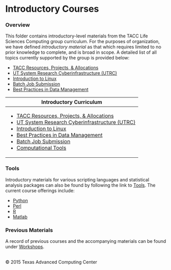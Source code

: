 # Introductory Courses

### Overview

This folder contains introductory-level materials from the TACC Life Sciences Computing group curriculum. For the purposes of organization, we have defined *introductory material* as that which requires limited to no prior knowledge to complete, and is broad in scope. A detailed list of all topics currently supported by the group is provided below:

* [TACC Resources, Projects, &amp; Allocations](https://github.com/TACC-LSC/TACC)
* [UT System Research Cyberinfrastructure \(UTRC\)](UTRC)
* [Introduction to Linux](https://github.com/TACC-LSC/IntroToLinux)
* [Batch Job Submission](JobSubmission)
* [Best Practices in Data Management](DataManagement)

| Introductory Curriculum |
| --- |
| <ul><li> [TACC Resources, Projects, &amp; Allocations](https://github.com/TACC-LSC/TACC) </li><li> [UT System Research Cyberinfrastructure \(UTRC\)](UTRC) </li><li> [Introduction to Linux](https://github.com/TACC-LSC/IntroToLinux) </li><li> [Best Practices in Data Management](DataManagement) </li><li> [Batch Job Submission](JobSubmission) </li><li> [Computational Tools](#Tools) </li></ul> |


<a name="Tools"></a>
### Tools

Introductory materials for various scripting languages and statistical analysis packages can also be found by following the link to [Tools](Tools). The current course offerings include:

* [Python](Tools/Python)
* [Perl](Tools/Perl)
* [R](Tools/R)
* [Matlab](Tools/Matlab)

### Previous Materials

A record of previous courses and the accompanying materials can be found under [Workshops](../Workshops).

<br>
&copy; 2015 Texas Advanced Computing Center
